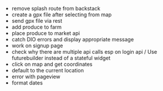 - remove splash route from backstack
-  create a gpx file after selecting from map
-  send gpx file via rest
-  add produce to farm
-  place produce to market api
-  catch DIO errors and display appropriate message
-  work on signup page 
-  check why there are multiple api calls esp on login api / Use futurebuilder instead of a stateful widget
-  click on map and get coordinates
-  default to the current location
-  error with pageview
- format dates